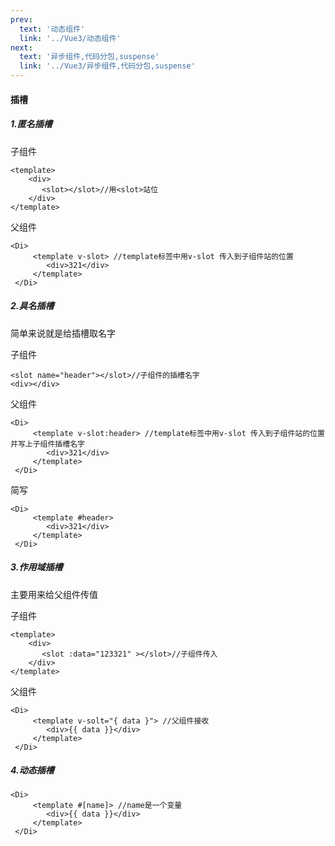 ```yaml
---
prev:
  text: '动态组件'
  link: '../Vue3/动态组件'
next:
  text: '异步组件,代码分包,suspense'
  link: '../Vue3/异步组件,代码分包,suspense'
---
```

#### 插槽

##### 1.匿名插槽

子组件

```vue
<template>
    <div>
       <slot></slot>//用<slot>站位
    </div>
</template>
```

父组件

```vue
<Di>
     <template v-slot> //template标签中用v-slot 传入到子组件站的位置
        <div>321</div>
     </template>
 </Di>
```

##### 2.具名插槽

简单来说就是给插槽取名字

子组件

```vue
<slot name="header"></slot>//子组件的插槽名字
<div></div>
```

父组件

```vue
<Di>
     <template v-slot:header> //template标签中用v-slot 传入到子组件站的位置 并写上子组件插槽名字
        <div>321</div>
     </template>
 </Di>
```

简写

```vue
<Di>
     <template #header> 
        <div>321</div>
     </template>
 </Di>
```

##### 3.作用域插槽

主要用来给父组件传值

子组件

```vue
<template>
    <div>
       <slot :data="123321" ></slot>//子组件传入
    </div>
</template>
```

父组件

```vue
<Di>
     <template v-solt="{ data }"> //父组件接收
        <div>{{ data }}</div>
     </template>
 </Di>
```

##### 4.动态插槽

```vue
<Di>
     <template #[name]> //name是一个变量
        <div>{{ data }}</div>
     </template>
 </Di>
```

